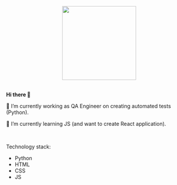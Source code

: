 <div align='center'>
  <img src="https://media.tenor.com/NwY5ppxLs_oAAAAd/kitten-keybo.gif" height='200px'>
</div>

<br>

<div>
  <p><b>Hi there 👋</b></p>
  <p>🔭 I’m currently working as QA Engineer on creating automated tests (Python).</p>
  <p>🌱 I’m currently learning JS (and want to create React application).</p>
</div>

<br>

<div>
  <p>Technology stack:</p>
  <ul>
    <li>Python</li>
    <li>HTML</li>
    <li>CSS</li>
    <li>JS</li>
  </ul>
</div>
<!--
**birdman93/birdman93** is a ✨ _special_ ✨ repository because its `README.md` (this file) appears on your GitHub profile.

Here are some ideas to get you started:

- 🔭 I’m currently working on ...
- 🌱 I’m currently learning ...
- 👯 I’m looking to collaborate on ...
- 🤔 I’m looking for help with ...
- 💬 Ask me about ...
- 📫 How to reach me: ...
- 😄 Pronouns: ...
- ⚡ Fun fact: ...
-->
